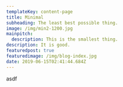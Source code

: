 ```yaml
---
templateKey: content-page
title: Minimal
subheading: The least best possible thing.
image: /img/min2-1200.jpg
mainpitch:
  description: This is the smallest thing.
description: It is good.
featuredpost: true
featuredimage: /img/blog-index.jpg
date: 2019-06-15T02:41:44.684Z
---
```

asdf
